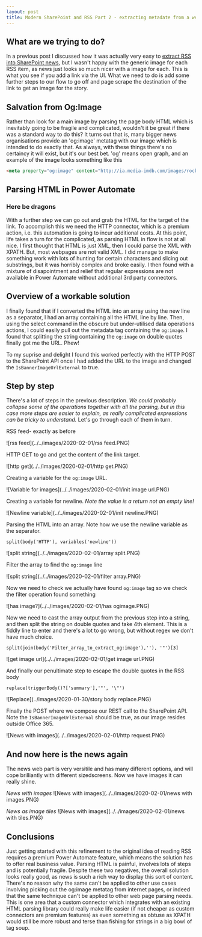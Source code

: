 ```yaml
---
layout: post
title: Modern SharePoint and RSS Part 2 - extracting metadate from a webpage
---
```


## What are we trying to do? ##

In a previous post I discussed how it was actually very easy to 
[extract RSS into SharePoint news](2020-01-30-RSS-not-dead-yet.md), but I wasn't happy with the generic image for each RSS item, as news just looks so much nicer with a image for each. This is what you see if you add a link via the UI. What we need to do is add some further steps to our flow to go off and page scrape the destination of the link to get an image for the story. 

## Salvation from Og:Image ##

Rather than look for a main image by parsing the page body HTML which is inevitably going to be fragile and complicated, wouldn't it be great if there was a standard way to do this? It turns out that is, many bigger news organisations provide an 'og:image' metatag with our image which is intended to do exactly that. As always, with these things there's no certaincy it will exist, but it's our best bet. 'og' means open graph, and an example of the image looks something like this

```HTML
<meta property="og:image" content="http://ia.media-imdb.com/images/rock.jpg" /> 
```

## Parsing HTML in Power Automate ##

### Here be dragons ###

With a further step we can go out and grab the HTML for the target of the link. 
To accomplish this we need the HTTP connector, which is a premium action, i.e. this automation is going to incur additional costs. At this point, life takes a turn for the complicated, as parsing HTML in flow is not at all nice. I first thought that HTML is just XML, then I could parse the XML with XPATH. But, most webpages are not valid XML. I did manage to make something work with lots of hunting for certain characters and slicing out substrings, but it was horribly complex and broke easily. I then found with a mixture of disapointment and relief that regular expressions are not available in Power Automate without additional 3rd party connectors.

## Overview of a workable solution ##

I finally found that if I converted the HTML into an array using the new line as a separator, I had an array containing all the HTML line by line. Then, using the select command in the obscure but under-utilised data operations actions, I could easily pull out the metadata tag containing the `og:image`. I found that splitting the string containing the `og:image` on double quotes finally got me the URL. Phew!

To my suprise and delight I found this worked perfectly with the HTTP POST to the SharePoint API once I had added the URL to the image and changed the `IsBannerImageUrlExternal` to true.

## Step by step ##

There's a lot of steps in the previous description. 
_We could probably collapse some of the operations together with all the parsing, but in this case more steps are easier to explain, as really complicated expressions can be tricky to understand._ 
Let's go through each of them in turn.

RSS feed- exactly as before

![rss feed](../../images/2020-02-01/rss feed.PNG)

HTTP GET to go and get the content of the link target.

![http get](../../images/2020-02-01/http get.PNG)

Creating a variable for the `og:image` URL. 

![Variable for images](../../images/2020-02-01/init image url.PNG)

Creating a variable for newline. *Note the value is a return not an empty line!*

![Newline variable](../../images/2020-02-01/init newline.PNG)


Parsing the HTML into an array. Note how we use the newline variable as the separator.

`split(body('HTTP'), variables('newline'))`

![split string](../../images/2020-02-01/array split.PNG)

Filter the array to find the `og:image` line

![split string](../../images/2020-02-01/filter array.PNG)

Now we need to check we actually have found `og:image` tag so we check the filter operation found something

![has image?](../../images/2020-02-01/has ogimage.PNG)

Now we need to cast the array output from the previous step into a string, and then split the string on double quotes and take 4th element. This is a fiddly line to enter and there's a lot to go wrong, but without regex we don't have much choice.

`split(join(body('Filter_array_to_extract_og:image'),''), '"')[3]`

![get image url](../../images/2020-02-01/get image url.PNG)


And finally our penultimate step to escape the double quotes in the RSS body

``` 
replace(triggerBody()?['summary'],'"', '\"')
```

![Replace](../images/2020-01-30/story body replace.PNG)

Finally the POST where we compose our REST call to the SharePoint API. Note the 
`IsBannerImageUrlExternal` should be true, as our image resides outside Office 365.

![News with images](../../images/2020-02-01/http request.PNG)

## And now here is the news again ##

The news web part is very versitile and has many different options, and will cope brilliantly with different sizedscreens. Now we have images it can really shine.

*News with images*
![News with images](../../images/2020-02-01/news with images.PNG)

*News as image tiles*
![News with images](../../images/2020-02-01/news with tiles.PNG)


## Conclusions ##

Just getting started with this refinement to the original idea of reading RSS requires a premium Power Automate feature, which means the solution has to offer real business value. 
Parsing HTML is painful, involves lots of steps and is potentially fragile. Despite these two negatives, the overall solution looks really good, as news is such a rich way to display this sort of content. There's no reason why the same can't be applied to other use cases involving picking out the og:image metatag from internet pages, or indeed that the same technique can't be applied to other web page parsing needs. This is one area that a custom connector which integrates with an existing HTML parsing library could really make life easier (if not cheaper as custom connectors are premium features) as even something as obtuse as XPATH would still be more robust and terse than fishing for strings in a big bowl of tag soup.


